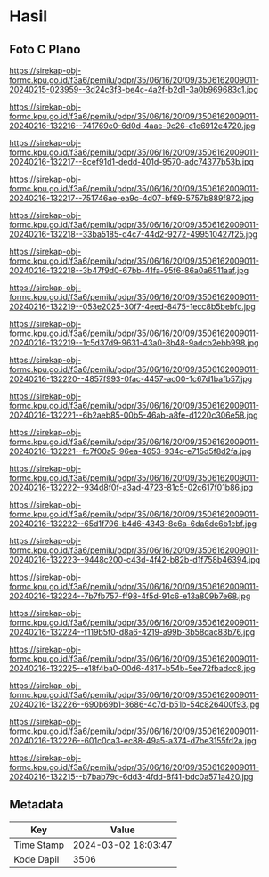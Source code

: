 # Hasil

## Foto C Plano

https://sirekap-obj-formc.kpu.go.id/f3a6/pemilu/pdpr/35/06/16/20/09/3506162009011-20240215-023959--3d24c3f3-be4c-4a2f-b2d1-3a0b969683c1.jpg

https://sirekap-obj-formc.kpu.go.id/f3a6/pemilu/pdpr/35/06/16/20/09/3506162009011-20240216-132216--741769c0-6d0d-4aae-9c26-c1e6912e4720.jpg

https://sirekap-obj-formc.kpu.go.id/f3a6/pemilu/pdpr/35/06/16/20/09/3506162009011-20240216-132217--8cef91d1-dedd-401d-9570-adc74377b53b.jpg

https://sirekap-obj-formc.kpu.go.id/f3a6/pemilu/pdpr/35/06/16/20/09/3506162009011-20240216-132217--751746ae-ea9c-4d07-bf69-5757b889f872.jpg

https://sirekap-obj-formc.kpu.go.id/f3a6/pemilu/pdpr/35/06/16/20/09/3506162009011-20240216-132218--33ba5185-d4c7-44d2-9272-499510427f25.jpg

https://sirekap-obj-formc.kpu.go.id/f3a6/pemilu/pdpr/35/06/16/20/09/3506162009011-20240216-132218--3b47f9d0-67bb-41fa-95f6-86a0a6511aaf.jpg

https://sirekap-obj-formc.kpu.go.id/f3a6/pemilu/pdpr/35/06/16/20/09/3506162009011-20240216-132219--053e2025-30f7-4eed-8475-1ecc8b5bebfc.jpg

https://sirekap-obj-formc.kpu.go.id/f3a6/pemilu/pdpr/35/06/16/20/09/3506162009011-20240216-132219--1c5d37d9-9631-43a0-8b48-9adcb2ebb998.jpg

https://sirekap-obj-formc.kpu.go.id/f3a6/pemilu/pdpr/35/06/16/20/09/3506162009011-20240216-132220--4857f993-0fac-4457-ac00-1c67d1bafb57.jpg

https://sirekap-obj-formc.kpu.go.id/f3a6/pemilu/pdpr/35/06/16/20/09/3506162009011-20240216-132221--6b2aeb85-00b5-46ab-a8fe-d1220c306e58.jpg

https://sirekap-obj-formc.kpu.go.id/f3a6/pemilu/pdpr/35/06/16/20/09/3506162009011-20240216-132221--fc7f00a5-96ea-4653-934c-e715d5f8d2fa.jpg

https://sirekap-obj-formc.kpu.go.id/f3a6/pemilu/pdpr/35/06/16/20/09/3506162009011-20240216-132222--934d8f0f-a3ad-4723-81c5-02c617f01b86.jpg

https://sirekap-obj-formc.kpu.go.id/f3a6/pemilu/pdpr/35/06/16/20/09/3506162009011-20240216-132222--65d1f796-b4d6-4343-8c6a-6da6de6b1ebf.jpg

https://sirekap-obj-formc.kpu.go.id/f3a6/pemilu/pdpr/35/06/16/20/09/3506162009011-20240216-132223--9448c200-c43d-4f42-b82b-d1f758b46394.jpg

https://sirekap-obj-formc.kpu.go.id/f3a6/pemilu/pdpr/35/06/16/20/09/3506162009011-20240216-132224--7b7fb757-ff98-4f5d-91c6-e13a809b7e68.jpg

https://sirekap-obj-formc.kpu.go.id/f3a6/pemilu/pdpr/35/06/16/20/09/3506162009011-20240216-132224--f119b5f0-d8a6-4219-a99b-3b58dac83b76.jpg

https://sirekap-obj-formc.kpu.go.id/f3a6/pemilu/pdpr/35/06/16/20/09/3506162009011-20240216-132225--e18f4ba0-00d6-4817-b54b-5ee72fbadcc8.jpg

https://sirekap-obj-formc.kpu.go.id/f3a6/pemilu/pdpr/35/06/16/20/09/3506162009011-20240216-132226--690b69b1-3686-4c7d-b51b-54c826400f93.jpg

https://sirekap-obj-formc.kpu.go.id/f3a6/pemilu/pdpr/35/06/16/20/09/3506162009011-20240216-132226--601c0ca3-ec88-49a5-a374-d7be3155fd2a.jpg

https://sirekap-obj-formc.kpu.go.id/f3a6/pemilu/pdpr/35/06/16/20/09/3506162009011-20240216-132215--b7bab79c-6dd3-4fdd-8f41-bdc0a571a420.jpg


## Metadata

| Key        | Value               |
| ---------- | ------------------- |
| Time Stamp | 2024-03-02 18:03:47 |
| Kode Dapil | 3506                |



